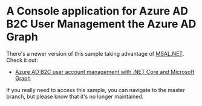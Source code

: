 # A Console application for Azure AD B2C User Management the Azure AD Graph

There's a newer version of this sample taking advantage of [MSAL.NET](https://github.com/AzureAD/microsoft-authentication-library-for-dotnet). Check it out:

* [Azure AD B2C user account management with .NET Core and Microsoft Graph](https://github.com/Azure-Samples/ms-identity-dotnetcore-b2c-account-management)

If you really need to access this sample, you can navigate to the master branch, but please know that it's no longer maintained.
